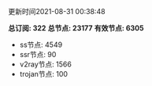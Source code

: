 更新时间2021-08-31 00:38:48

**总订阅: 322**
**总节点: 23177**
**有效节点: 6305**
- ss节点: 4549
- ssr节点: 90
- v2ray节点: 1566
- trojan节点: 100
